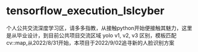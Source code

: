 # tensorflow_execution_lslcyber
个人公共交流深度学习区，请多多指教，从接触python开始便接触其魅力，这里是从毕业设计，到目前公共项目交流区域
yolo v1, v2, v3 区别，模板匹配cv::map,从2022/8/31开始，本项目于2022/9/02追寻新的人脸识别方案